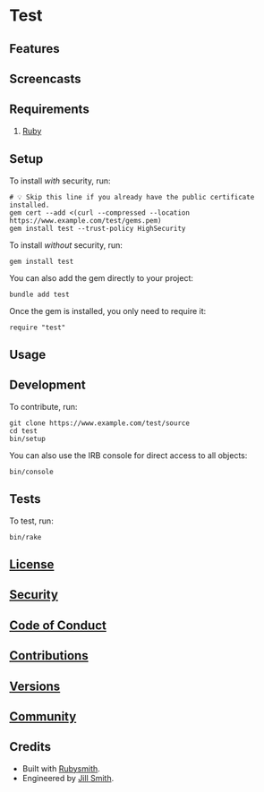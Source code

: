 # Test

<!-- Tocer[start]: Auto-generated, don't remove. -->
<!-- Tocer[finish]: Auto-generated, don't remove. -->

## Features

## Screencasts

## Requirements

1. [Ruby](https://www.ruby-lang.org)

## Setup

To install _with_ security, run:

    # 💡 Skip this line if you already have the public certificate installed.
    gem cert --add <(curl --compressed --location https://www.example.com/test/gems.pem)
    gem install test --trust-policy HighSecurity

To install _without_ security, run:

    gem install test

You can also add the gem directly to your project:

    bundle add test

Once the gem is installed, you only need to require it:

    require "test"

## Usage

## Development

To contribute, run:

    git clone https://www.example.com/test/source
    cd test
    bin/setup

You can also use the IRB console for direct access to all objects:

    bin/console

## Tests

To test, run:

    bin/rake

## [License](https://www.example.com/test/license)

## [Security](https://www.example.com/test/security)

## [Code of Conduct](https://www.example.com/test/code_of_conduct)

## [Contributions](https://www.example.com/test/contributions)

## [Versions](https://www.example.com/test/versions)

## [Community](https://www.example.com/test/community)

## Credits

- Built with [Rubysmith](https://alchemists.io/projects/rubysmith).
- Engineered by [Jill Smith](https://www.jillsmith.com).
